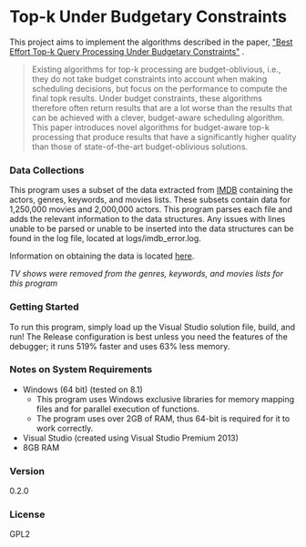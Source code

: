 # Top-k Under Budgetary Constraints
This project aims to implement the algorithms described in the paper, ["Best Effort Top-k Query Processing Under Budgetary Constraints"] .

> Existing
algorithms for top-k processing are budget-oblivious, i.e., they do
not take budget constraints into account when making scheduling
decisions, but focus on the performance to compute the final topk
results. Under budget constraints, these algorithms therefore
often return results that are a lot worse than the results that can
be achieved with a clever, budget-aware scheduling algorithm.
This paper introduces novel algorithms for budget-aware top-k
processing that produce results that have a significantly higher
quality than those of state-of-the-art budget-oblivious solutions.

### Data Collections
This program uses a subset of the data extracted from [IMDB] containing the actors, genres, keywords, and movies lists. These subsets  contain data for 1,250,000 movies and 2,000,000 actors. This program parses each file and adds the relevant information to the data structures. Any issues with lines unable to be parsed or unable to be inserted into the data structures can be found in the log file, located at logs/imdb_error.log.

Information on obtaining the data is located [here][imdb-data].

*TV shows were removed from the genres, keywords, and movies lists for this program*

### Getting Started
To run this program, simply load up the Visual Studio solution file, build, and run! The Release configuration is best unless you need the features of the debugger; it runs 519% faster and uses 63% less memory.

### Notes on System Requirements
* Windows (64 bit) (tested on 8.1)
    * This program uses Windows exclusive libraries for memory mapping files and for parallel execution of functions.
    * The program uses over 2GB of RAM, thus 64-bit is required for it to work correctly.
* Visual Studio (created using Visual Studio Premium 2013)
* 8GB RAM

### Version
0.2.0

### License
GPL2

["Best Effort Top-k Query Processing Under Budgetary Constraints"]: <http://www.ics.uci.edu/~chenli/pub/2009-icde-topk.pdf>
[IMDB]: <http://www.imdb.com/>
[imdb-data]: <http://www.imdb.com/interfaces>
